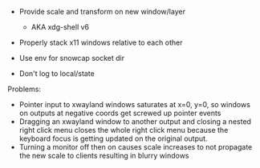 - Provide scale and transform on new window/layer
    - AKA xdg-shell v6

- Properly stack x11 windows relative to each other
- Use env for snowcap socket dir
- Don't log to local/state

Problems:
- Pointer input to xwayland windows saturates at x=0, y=0, so windows on outputs at negative coords
  get screwed up pointer events
- Dragging an xwayland window to another output and closing a nested right click menu closes the whole
  right click menu because the keyboard focus is getting updated on the original output.
- Turning a monitor off then on causes scale increases to not propagate the new scale to clients resulting in blurry windows
